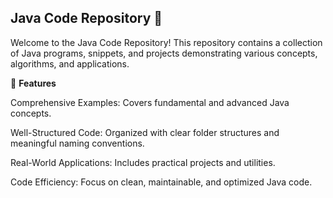 ## Java Code Repository 📘

Welcome to the Java Code Repository! This repository contains a collection of Java programs, snippets, and projects demonstrating various concepts, algorithms, and applications.

🌟 **Features**

Comprehensive Examples: Covers fundamental and advanced Java concepts.

Well-Structured Code: Organized with clear folder structures and meaningful naming conventions.

Real-World Applications: Includes practical projects and utilities.

Code Efficiency: Focus on clean, maintainable, and optimized Java code.
